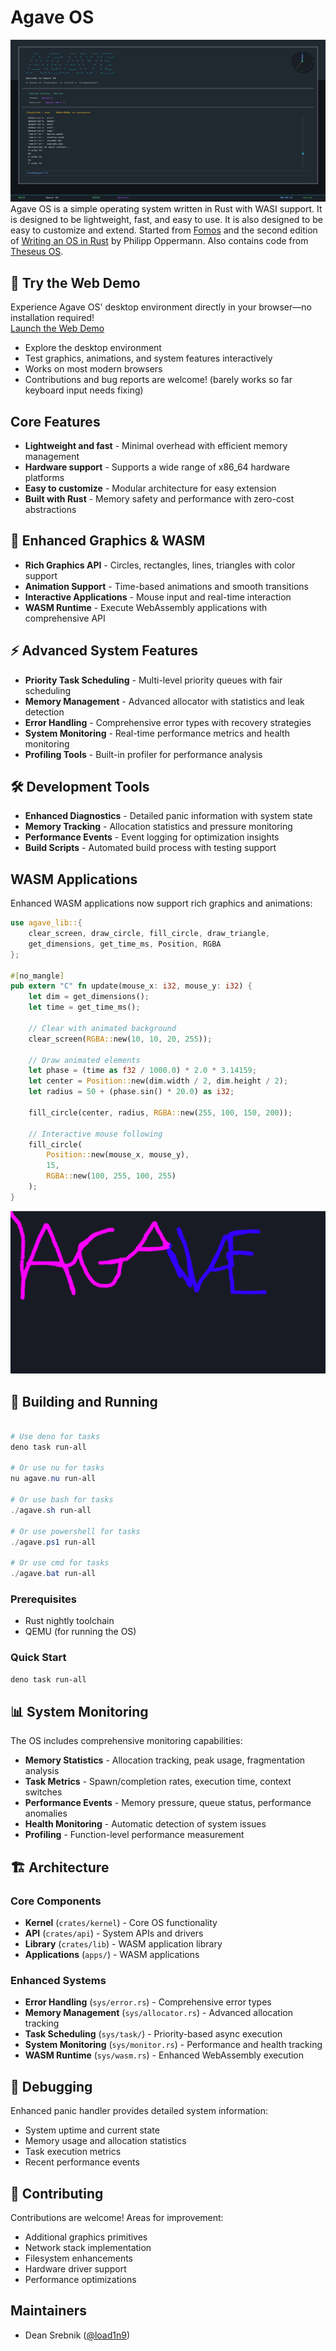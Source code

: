 # Agave OS

![Desktop Environment](assets/terminal.png)
Agave OS is a simple operating system written in Rust with WASI support. It is designed to be lightweight, fast, and easy to use. It is also designed to be easy to customize and extend. Started from [Fomos](https://github.com/Ruddle/Fomos) and the second edition of
[Writing an OS in Rust](https://os.phil-opp.com/) by Philipp Oppermann. Also contains code from [Theseus OS](https://github.com/theseus-os/Theseus).

## 🚀 Try the Web Demo

Experience Agave OS' desktop environment directly in your browser—no installation required!  
[Launch the Web Demo](https://agave.load1n9.deno.net/)

- Explore the desktop environment
- Test graphics, animations, and system features interactively
- Works on most modern browsers
- Contributions and bug reports are welcome! (barely works so far keyboard input needs fixing)

## Core Features

- **Lightweight and fast** - Minimal overhead with efficient memory management
- **Hardware support** - Supports a wide range of x86_64 hardware platforms
- **Easy to customize** - Modular architecture for easy extension
- **Built with Rust** - Memory safety and performance with zero-cost abstractions

## 🎨 Enhanced Graphics & WASM

- **Rich Graphics API** - Circles, rectangles, lines, triangles with color support
- **Animation Support** - Time-based animations and smooth transitions
- **Interactive Applications** - Mouse input and real-time interaction
- **WASM Runtime** - Execute WebAssembly applications with comprehensive API

## ⚡ Advanced System Features

- **Priority Task Scheduling** - Multi-level priority queues with fair scheduling
- **Memory Management** - Advanced allocator with statistics and leak detection
- **Error Handling** - Comprehensive error types with recovery strategies
- **System Monitoring** - Real-time performance metrics and health monitoring
- **Profiling Tools** - Built-in profiler for performance analysis

## 🛠️ Development Tools

- **Enhanced Diagnostics** - Detailed panic information with system state
- **Memory Tracking** - Allocation statistics and pressure monitoring
- **Performance Events** - Event logging for optimization insights
- **Build Scripts** - Automated build process with testing support

## WASM Applications

Enhanced WASM applications now support rich graphics and animations:

```rust
use agave_lib::{
    clear_screen, draw_circle, fill_circle, draw_triangle, 
    get_dimensions, get_time_ms, Position, RGBA
};

#[no_mangle]
pub extern "C" fn update(mouse_x: i32, mouse_y: i32) {
    let dim = get_dimensions();
    let time = get_time_ms();
    
    // Clear with animated background
    clear_screen(RGBA::new(10, 10, 20, 255));
    
    // Draw animated elements
    let phase = (time as f32 / 1000.0) * 2.0 * 3.14159;
    let center = Position::new(dim.width / 2, dim.height / 2);
    let radius = 50 + (phase.sin() * 20.0) as i32;
    
    fill_circle(center, radius, RGBA::new(255, 100, 150, 200));
    
    // Interactive mouse following
    fill_circle(
        Position::new(mouse_x, mouse_y),
        15,
        RGBA::new(100, 255, 100, 255)
    );
}
```

![Enhanced WASM app with animations](assets/demo.png)

## 🔧 Building and Running

```powershell

# Use deno for tasks
deno task run-all

# Or use nu for tasks
nu agave.nu run-all

# Or use bash for tasks
./agave.sh run-all

# Or use powershell for tasks
./agave.ps1 run-all

# Or use cmd for tasks
./agave.bat run-all

```

### Prerequisites

- Rust nightly toolchain
- QEMU (for running the OS)

### Quick Start

```powershell
deno task run-all
```

## 📊 System Monitoring

The OS includes comprehensive monitoring capabilities:

- **Memory Statistics** - Allocation tracking, peak usage, fragmentation analysis
- **Task Metrics** - Spawn/completion rates, execution time, context switches
- **Performance Events** - Memory pressure, queue status, performance anomalies
- **Health Monitoring** - Automatic detection of system issues
- **Profiling** - Function-level performance measurement

## 🏗️ Architecture

### Core Components

- **Kernel** (`crates/kernel`) - Core OS functionality
- **API** (`crates/api`) - System APIs and drivers
- **Library** (`crates/lib`) - WASM application library
- **Applications** (`apps/`) - WASM applications

### Enhanced Systems

- **Error Handling** (`sys/error.rs`) - Comprehensive error types
- **Memory Management** (`sys/allocator.rs`) - Advanced allocation tracking
- **Task Scheduling** (`sys/task/`) - Priority-based async execution
- **System Monitoring** (`sys/monitor.rs`) - Performance and health tracking
- **WASM Runtime** (`sys/wasm.rs`) - Enhanced WebAssembly execution

## 🐛 Debugging

Enhanced panic handler provides detailed system information:

- System uptime and current state
- Memory usage and allocation statistics
- Task execution metrics
- Recent performance events

## 🤝 Contributing

Contributions are welcome! Areas for improvement:

- Additional graphics primitives
- Network stack implementation
- Filesystem enhancements
- Hardware driver support
- Performance optimizations

## Maintainers

- Dean Srebnik ([@load1n9](https://github.com/load1n9))
